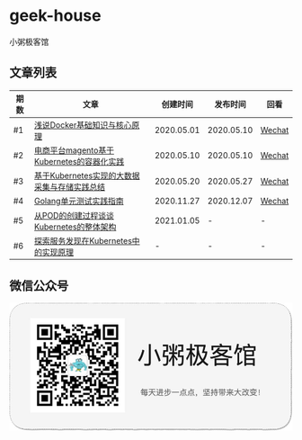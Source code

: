 # geek-house

小粥极客馆

## 文章列表

|期数|文章|创建时间|发布时间|回看|
|--|--|--|--|--|
|#1|[浅说Docker基础知识与核心原理](basic-knowledge-and-core-principles-of-docker/README.md)|2020.05.01|2020.05.10|[Wechat](https://t.1yb.co/cPfV)|
|#2|[电商平台magento基于Kubernetes的容器化实践](e-commerce-platform-magento-containerization-practice-based-on-kubernetes/README.md)|2020.05.10|2020.05.10|[Wechat](https://t.1yb.co/cPh5)|
|#3|[基于Kubernetes实现的大数据采集与存储实践总结](summary-of-big-data-collection-and-storage-practices-based-on-kubernetes/README.md)|2020.05.20|2020.05.27|[Wechat](https://t.1yb.co/cPh5)|
|#4|[Golang单元测试实践指南](golang-unit-testing-practice-guide/README.md)|2020.11.27|2020.12.07|[Wechat](https://t.1yb.co/cPhh)|
|#5|[从POD的创建过程谈谈Kubernetes的整体架构](talking-about-the-overall-architecture-of-kubernetes-from-the-creation-process-of-pod/image/README.md)|2021.01.05|-|-|
|#6|[探索服务发现在Kubernetes中的实现原理]()|-|-|-|

## 微信公众号

![](logo.jpg)